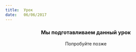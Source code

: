```yaml
---
title:  Урок
date:   06/06/2017
---
```


### <center>Мы подготавливаем данный урок</center>
<center>Попробуйте позже</center>